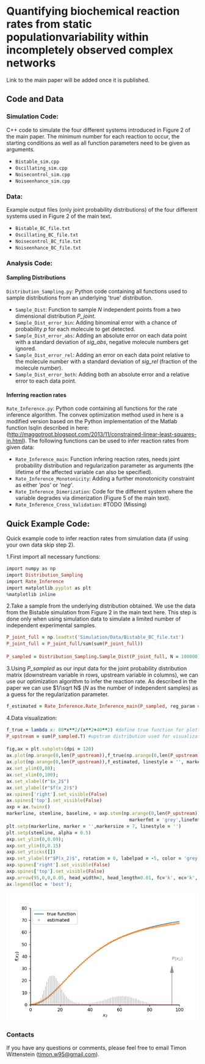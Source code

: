# Quantifying biochemical reaction rates from static populationvariability within incompletely observed complex networks

Link to the main paper will be added once it is published.

## Code and Data

### Simulation Code: 
C++ code to simulate the four different systems introduced in Figure 2 of the main paper. The minimum number for each reaction to occur, the starting conditions as well as all function parameters need to be given as arguments.

* `Bistable_sim.cpp`
* `Oscillating_sim.cpp`
* `Noisecontrol_sim.cpp`
* `Noiseenhance_sim.cpp`

### Data: 

Example output files (only joint probability distributions) of the four different systems used in Figure 2 of the main text.

* `Bistable_BC_file.txt`
* `Oscillating_BC_file.txt`
* `Noisecontrol_BC_file.txt`
* `Noiseenhance_BC_file.txt`

### Analysis Code:

#### Sampling Distributions

`Distribution_Sampling.py`: Python code containing all functions used to sample distributions from an underlying 'true' distribution.


* `Sample_Dist`: Function to sample *N* independent points from a two dimensional distribution *P_joint*.
* `Sample_Dist_error_bin`: Adding binominal error with a chance of probability *p* for each molecule to get detected.
* `Sample_Dist_error_abs`: Adding an absolute error on each data point with a standard deviation of *sig_abs*, negative molecule numbers get ignored.
* `Sample_Dist_error_rel`: Adding an error on each data point relative to the molecule number with a standard deviation of *sig_rel* (fraction of the molecule number).
* `Sample_Dist_error_both`: Adding both an absolute error and a relative error to each data point.
    
    
#### Inferring reaction rates    
    
`Rate_Inference.py`: Python code containing all functions for the rate inference algorithm. The convex optimization method used in here is a modified version based on the Python implementation of the Matlab function lsqlin described in here: (http://maggotroot.blogspot.com/2013/11/constrained-linear-least-squares-in.html).
The following functions can be used to infer reaction rates from given data:

* `Rate_Inference_main`: Function infering reaction rates, needs joint probability distribution and regularization parameter as arguments (the lifetime of the affected variable can also be specified).
* `Rate_Inference_Monotonicity`: Adding a further monotonicity constraint as either *'pos'* or *'neg'*.
* `Rate_Inference_Dimerization`: Code for the different system where the variable degrades via dimerization (Figure 5 of the main text).
* `Rate_Inference_Cross_Validation`: #TODO (Missing)



## Quick Example Code:

Quick example code to infer reaction rates from simulation data (if using your own data skip step 2).

1.First import all necessary functions:

```ruby
import numpy as np
import Distribution_Sampling
import Rate_Inference
import matplotlib.pyplot as plt
%matplotlib inline
```


2.Take a sample from the underlying distribution obtained. We use the data from the Bistable simulation from Figure 2 in the main text here. This step is done only when using simulation data to simulate a limited number of independent experimental samples.

```ruby
P_joint_full = np.loadtxt('Simulation/Data/Bistable_BC_file.txt')
P_joint_full = P_joint_full/sum(sum(P_joint_full))

P_sampled = Distribution_Sampling.Sample_Dist(P_joint_full, N = 100000)
```


3.Using *P_sampled* as our input data for the joint probability distribution matrix (downstream variable in rows, upstream variable in columns), we can use our optimization algorithm to infer the reaction rate. As described in the paper we can use $1/\sqrt N$ ($N$ as the number of independent samples) as a guess for the regularization parameter.

```ruby
f_estimated = Rate_Inference.Rate_Inference_main(P_sampled, reg_param = 1/100000**0.5, tau = 1)
```

4.Data visualization:

```ruby
f_true = lambda x: 80*x**2/(x**2+40**2) #define true function for plotting
P_upstream = sum(P_sampled.T) #upstram distribution used for visualization of available data

fig,ax = plt.subplots(dpi = 120)
ax.plot(np.arange(0,len(P_upstream)),f_true(np.arange(0,len(P_upstream))), label = 'true function')
ax.plot(np.arange(0,len(P_upstream)),f_estimated, linestyle = '', marker = 'x', markersize = 4, label = 'estimated')
ax.set_ylim(0,80);
ax.set_xlim(0,100);
ax.set_xlabel(r"$x_2$")
ax.set_ylabel(r"$f(x_2)$")
ax.spines['right'].set_visible(False)
ax.spines['top'].set_visible(False)
axp = ax.twinx()
markerline, stemline, baseline, = axp.stem(np.arange(0,len(P_upstream)),P_upstream,
                                             markerfmt = 'grey',linefmt = 'grey', use_line_collection = True)
plt.setp(markerline, marker = '',markersize = 7, linestyle = '')
plt.setp(stemline, alpha = 0.5)
axp.set_ylim(0,0.09);
axp.set_ylim(0,0.15)
axp.set_yticks([])
axp.set_ylabel(r"$P(x_2)$", rotation = 0, labelpad = -5, color = 'grey')
axp.spines['right'].set_visible(False)
axp.spines['top'].set_visible(False)
axp.arrow(95,0,0,0.05, head_width=2, head_length=0.01, fc='k', ec='k', color = 'grey', alpha = 0.4)
ax.legend(loc = 'best');
```
<img src="Example1.png">


### Contacts
If you have any questions or comments, please feel free to email Timon Wittenstein (timon.w95@gmail.com).
